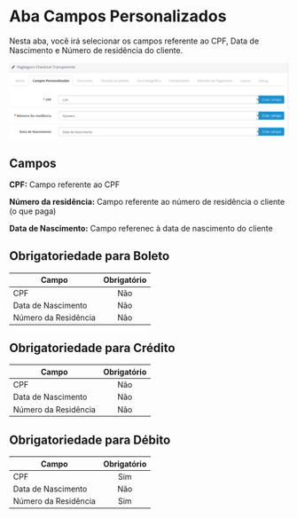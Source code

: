 # Aba Campos Personalizados

Nesta aba, você irá selecionar os campos referente ao CPF, Data de Nascimento e Número de residência do cliente.

![Aba Campos Personalizados](/assets/tab-custom-fields.png#zoom)

## Campos

**CPF:** Campo referente ao CPF

**Número da residência:** Campo referente ao número de residência o cliente (o que paga)

**Data de Nascimento:** Campo referenec à data de nascimento do cliente

## Obrigatoriedade para Boleto

| Campo | Obrigatório |
| ----- | :---------: |
| CPF | Não |
| Data de Nascimento | Não |
| Número da Residência | Não |

## Obrigatoriedade para Crédito

| Campo | Obrigatório |
| ----- | :---------: |
| CPF | Não |
| Data de Nascimento | Não |
| Número da Residência | Não |

## Obrigatoriedade para Débito

| Campo | Obrigatório |
| ----- | :---------: |
| CPF | Sim |
| Data de Nascimento | Não |
| Número da Residência | Sim |